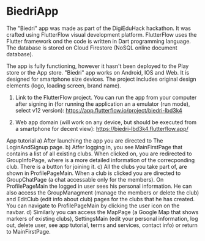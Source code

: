 # BiedriApp
The "Biedri" app was made as part of the DigiEduHack hackathon. It was crafted using FlutterFlow visual development platform. FlutterFlow uses the Flutter framework ond the code is written in Dart programming language. The database is stored on Cloud Firestore (NoSQL online document database).

The app is fully functioning, however it hasn't been deployed to the Play store or the App store. "Biedri" app works on Android, IOS and Web. It is designed for smartphone size devices. The project includes original design elements (logo, loading screen, brand name).

1) Link to the FlutterFlow project. You can run the app from your computer after signing in (for running the application an a emulator (run mode), select v12 version):
https://app.flutterflow.io/project/biedri-lbd3k4

2) Web app domain (will work on any device, but should be executed from a smartphone for decent view):
https://biedri-lbd3k4.flutterflow.app/

App tutorial
a) After launching the app you are directed to The LoginAndSignup page. 
b) Atfer logging in, you see MainFirstPage that contains a list of all existing clubs. When clicked on, you are redirected to GroupInfoPage, where is a more detailed information of the correcponding club. There is a button for joining it. 
c) All the clubs you take part of, are shown in ProfilePageMain. When a club is clicked you are directed to GroupChatPage (a chat accessable only for the members). On ProfilePageMain the logged in user sees his personal information. He can also access the GroupManagment (manage the members or delete the club) and EditClub (edit info about club) pages for the clubs that he has created. You can navigate to ProfilePageMain by clicking the user icon on the navbar. 
d) Similarly you can access the MapPage (a Google Map that shows markers of existing clubs), SettingsMain (edit your personal information, log out, delete user, see app tutorial, terms and services, contact info) or return to MainFirstPage.
